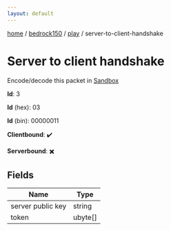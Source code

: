 ```yaml
---
layout: default
---
```


[home](/)  /  [bedrock150](/protocol/bedrock150)  /  [play](/protocol/bedrock150/play)  /  server-to-client-handshake

# Server to client handshake

Encode/decode this packet in [Sandbox](../../../sandbox/bedrock150#Play.ServerToClientHandshake)

**Id**: 3

**Id** (hex): 03

**Id** (bin): 00000011

**Clientbound**: ✔️

**Serverbound**: ✖️

## Fields

Name | Type
---|---
server public key | string
token | ubyte[]
